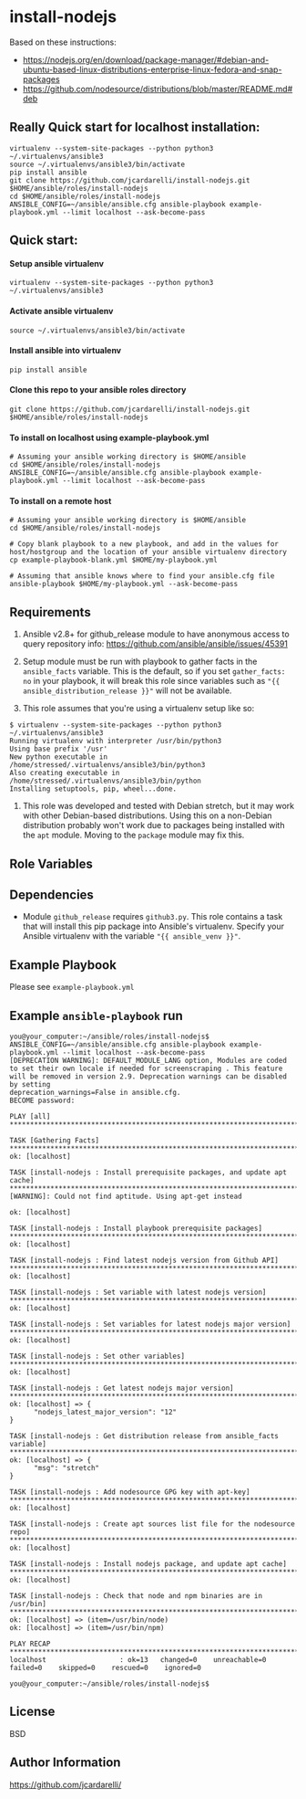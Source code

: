 # install-nodejs

Based on these instructions:
- https://nodejs.org/en/download/package-manager/#debian-and-ubuntu-based-linux-distributions-enterprise-linux-fedora-and-snap-packages
- https://github.com/nodesource/distributions/blob/master/README.md#deb

## Really Quick start for localhost installation:
```
virtualenv --system-site-packages --python python3 ~/.virtualenvs/ansible3
source ~/.virtualenvs/ansible3/bin/activate
pip install ansible
git clone https://github.com/jcardarelli/install-nodejs.git $HOME/ansible/roles/install-nodejs
cd $HOME/ansible/roles/install-nodejs
ANSIBLE_CONFIG=~/ansible/ansible.cfg ansible-playbook example-playbook.yml --limit localhost --ask-become-pass
```

## Quick start:

#### Setup ansible virtualenv
```
virtualenv --system-site-packages --python python3 ~/.virtualenvs/ansible3
```

#### Activate ansible virtualenv
```
source ~/.virtualenvs/ansible3/bin/activate
```

#### Install ansible into virtualenv
```
pip install ansible
```

#### Clone this repo to your ansible roles directory
```
git clone https://github.com/jcardarelli/install-nodejs.git $HOME/ansible/roles/install-nodejs
```

#### To install on localhost using example-playbook.yml
```
# Assuming your ansible working directory is $HOME/ansible
cd $HOME/ansible/roles/install-nodejs
ANSIBLE_CONFIG=~/ansible/ansible.cfg ansible-playbook example-playbook.yml --limit localhost --ask-become-pass
```

#### To install on a remote host
```
# Assuming your ansible working directory is $HOME/ansible
cd $HOME/ansible/roles/install-nodejs

# Copy blank playbook to a new playbook, and add in the values for host/hostgroup and the location of your ansible virtualenv directory
cp example-playbook-blank.yml $HOME/my-playbook.yml

# Assuming that ansible knows where to find your ansible.cfg file
ansible-playbook $HOME/my-playbook.yml --ask-become-pass
```

## Requirements

1. Ansible v2.8+ for github_release module to have anonymous access to query repository info: https://github.com/ansible/ansible/issues/45391

1. Setup module must be run with playbook to gather facts in the `ansible_facts` variable. This is the default, so if you set `gather_facts: no` in your playbook, it will break this role since variables such as `"{{ ansible_distribution_release }}"` will not be available.

1. This role assumes that you're using a virtualenv setup like so:
```
$ virtualenv --system-site-packages --python python3 ~/.virtualenvs/ansible3
Running virtualenv with interpreter /usr/bin/python3
Using base prefix '/usr'
New python executable in /home/stressed/.virtualenvs/ansible3/bin/python3
Also creating executable in /home/stressed/.virtualenvs/ansible3/bin/python
Installing setuptools, pip, wheel...done.
```

1. This role was developed and tested with Debian stretch, but it may work with other Debian-based distributions. Using this on a non-Debian distribution probably won't work due to packages being installed with the `apt` module. Moving to the `package` module may fix this.

## Role Variables

## Dependencies

- Module `github_release` requires `github3.py`. This role contains a task that will install this pip package into Ansible's virtualenv. Specify your Ansible virtualenv with the variable `"{{ ansible_venv }}"`.


## Example Playbook

Please see `example-playbook.yml`

## Example `ansible-playbook` run

```console
you@your_computer:~/ansible/roles/install-nodejs$ ANSIBLE_CONFIG=~/ansible/ansible.cfg ansible-playbook example-playbook.yml --limit localhost --ask-become-pass
[DEPRECATION WARNING]: DEFAULT_MODULE_LANG option, Modules are coded to set their own locale if needed for screenscraping . This feature will be removed in version 2.9. Deprecation warnings can be disabled by setting 
deprecation_warnings=False in ansible.cfg.
BECOME password:

PLAY [all] ************************************************************************************************************************************************************************************************************************************

TASK [Gathering Facts] ************************************************************************************************************************************************************************************************************************
ok: [localhost]

TASK [install-nodejs : Install prerequisite packages, and update apt cache] *******************************************************************************************************************************************************************
[WARNING]: Could not find aptitude. Using apt-get instead

ok: [localhost]

TASK [install-nodejs : Install playbook prerequisite packages] ********************************************************************************************************************************************************************************
ok: [localhost]

TASK [install-nodejs : Find latest nodejs version from Github API] ****************************************************************************************************************************************************************************
ok: [localhost]

TASK [install-nodejs : Set variable with latest nodejs version] *******************************************************************************************************************************************************************************
ok: [localhost]

TASK [install-nodejs : Set variables for latest nodejs major version] *************************************************************************************************************************************************************************
ok: [localhost]

TASK [install-nodejs : Set other variables] ***************************************************************************************************************************************************************************************************
ok: [localhost]

TASK [install-nodejs : Get latest nodejs major version] ***************************************************************************************************************************************************************************************
ok: [localhost] => {
      "nodejs_latest_major_version": "12"
}

TASK [install-nodejs : Get distribution release from ansible_facts variable] ******************************************************************************************************************************************************************
ok: [localhost] => {
      "msg": "stretch"
}

TASK [install-nodejs : Add nodesource GPG key with apt-key] ***********************************************************************************************************************************************************************************
ok: [localhost]

TASK [install-nodejs : Create apt sources list file for the nodesource repo] ******************************************************************************************************************************************************************
ok: [localhost]

TASK [install-nodejs : Install nodejs package, and update apt cache] **************************************************************************************************************************************************************************
ok: [localhost]

TASK [install-nodejs : Check that node and npm binaries are in /usr/bin] **********************************************************************************************************************************************************************
ok: [localhost] => (item=/usr/bin/node)
ok: [localhost] => (item=/usr/bin/npm)

PLAY RECAP ************************************************************************************************************************************************************************************************************************************
localhost                  : ok=13   changed=0    unreachable=0    failed=0    skipped=0    rescued=0    ignored=0

you@your_computer:~/ansible/roles/install-nodejs$
```

## License

BSD

## Author Information

https://github.com/jcardarelli/
